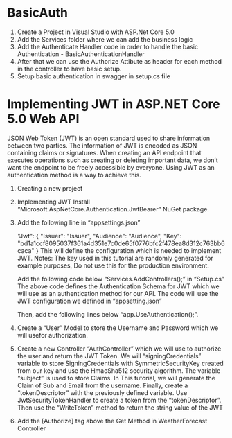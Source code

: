 # BasicAuth
1. Create a Project in Visual Studio with ASP.Net Core 5.0
2. Add the Services folder where we can add the business logic
3. Add the Authenticate Handler code in order to handle the basic Authentication - BasicAuthenticationHandler
4. After that we can use the Authorize Attibute as header for each method in the controller to have basic setup.
5. Setup basic authentication in swagger in setup.cs file


# Implementing JWT in ASP.NET Core 5.0 Web API

JSON Web Token (JWT) is an open standard used to share information between two parties. 
The information of JWT is encoded as JSON containing claims or signatures.
When creating an API endpoint that executes operations such as creating or deleting important data, 
we don’t want the endpoint to be freely accessible by everyone. 
Using JWT as an authentication method is a way to achieve this.

1. Creating a new project
2. Implementing JWT
    Install “Microsoft.AspNetCore.Authentication.JwtBearer” NuGet package.

3. Add the following line in “appsettings.json”
   
     "Jwt": {
     "Issuer": "Issuer",
     "Audience": "Audience",
     "Key": "bd1a1ccf8095037f361a4d351e7c0de65f0776bfc2f478ea8d312c763bb6caca"
     }
   This will define the configuration which is needed to implement JWT. 
   Notes: The key used in this tutorial are randomly generated for example purposes, 
          Do not use this for the production environment.
          
    Add the following code below “Services.AddControllers();” in “Setup.cs”
    The above code defines the Authentication Schema for JWT which we will use 
      as an authentication method for our API. 
    The code will use the JWT configuration we defined in “appsetting.json”
  
    Then, add the following lines below “app.UseAuthentication();”.
  
  4. Create a “User” Model to store the Username and Password which we will usefor authorization.
  5. Create a new Controller “AuthController” which we will use to authorize the user and return the JWT Token.
     We will “signingCredentials” variable to store SigningCredentials with SymmetricSecurityKey 
     created from our key and use the HmacSha512 security algorithm.
     The variable “subject” is used to store Claims. 
     In This tutorial, we will generate the Claim of Sub and Email from the username.
     Finally, create a “tokenDescriptor” with the previously defined variable. 
     Use JwtSecurityTokenHandler to create a token from the “tokenDescriptor”. 
     Then use the “WriteToken” method to return the string value of the JWT
  6. Add the [Authorize] tag above the Get Method in WeatherForecast Controller
  

